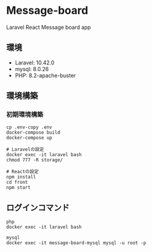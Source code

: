 # Message-board
Laravel React Message board app

## 環境
* Laravel: 10.42.0
* mysql: 8.0.26
* PHP: 8.2-apache-buster

## 環境構築
### 初期環境構築

```
cp .env-copy .env
docker-compose build
docker-compose up

# Laravelの設定
docker exec -it laravel bash
chmod 777 -R storage/

# Reactの設定
npm install
cd front
npm start
```

## ログインコマンド

```
php
docker exec -it laravel bash

mysql
docker exec -it message-board-mysql mysql -u root -p
```